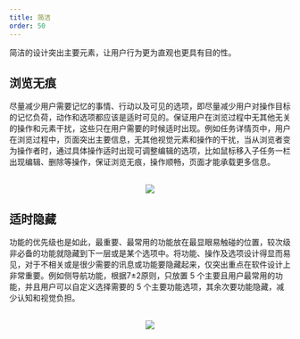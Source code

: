 ```yaml
---
title: 简洁
order: 50
---
```


简洁的设计突出主要元素，让用户行为更为直观也更具有目的性。

## 浏览无痕

尽量减少用户需要记忆的事情、行动以及可见的选项，即尽量减少用户对操作目标的记忆负荷，动作和选项都应该是适时可见的。保证用户在浏览过程中无其他无关的操作和元素干扰，这些只在用户需要的时候适时出现。例如任务详情页中，用户在浏览过程中，页面突出主要信息，无其他视觉元素和操作的干扰，当从浏览者变为操作者时，通过具体操作适时出现可调整编辑的选项，比如鼠标移入子任务一栏出现编辑、删除等操作，保证浏览无痕，操作顺畅，页面才能承载更多信息。

<br/>

<div align=center>
<img src="assets/images/principle/trace.png" />
</div>

## 适时隐藏

功能的优先级也是如此，最重要、最常用的功能放在最显眼易触碰的位置，较次级非必备的功能就隐藏到下一层或是某个选项中。将功能、操作及选项设计得显而易见，对于不相关或是很少需要的讯息或功能要隐藏起来，仅突出重点在软件设计上非常重要。例如侧导航功能，根据7±2原则，只放置 5 个主要且用户最常用的功能，并且用户可以自定义选择需要的 5 个主要功能选项，其余次要功能隐藏，减少认知和视觉负担。

<br/>

<div align=center>
<img src="assets/images/principle/hidden.png" />
</div>